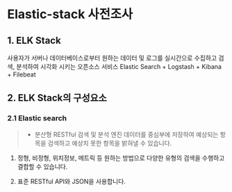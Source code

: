 Elastic-stack 사전조사
====

## 1. ELK Stack
 사용자가 서버나 데이터베이스로부터 원하는 데이터 및 로그를 실시간으로 수집하고 검색, 분석하여 시각화 시키는 오픈소스 서비스
 Elastic Search + Logstash + Kibana + Filebeat
 

## 2. ELK Stack의 구성요소
### 2.1 Elastic search
> * 분산형 RESTful 검색 및 분석 엔진
>  데이터를 중심부에 저장하여 예상되는 항목을 검색하고 예상치 못한 항목을 밝혀낼 수 있습니다.

1) 정형, 비정형, 위치정보, 메트릭 등 원하는 방법으로 다양한 유형의 검색을 수행하고 결합할 수 있습니다.

2) 표준 RESTful API와 JSON을 사용합니다.


